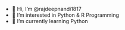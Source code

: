 - 👋 Hi, I’m @rajdeepnandi1817
- 👀 I’m interested in Python & R Programming
- 🌱 I’m currently learning Python